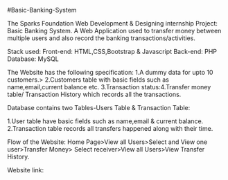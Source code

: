 #Basic-Banking-System

The Sparks Foundation Web Development & Designing internship Project: Basic Banking System.
A Web Application used to transfer money between multiple users and also record the banking 
transactions/activities.

Stack used: Front-end: HTML,CSS,Bootstrap
& Javascript Back-end: PHP Database: MySQL

The Website has the following specification:
1.A dummy data for upto 10 customers.>
2.Customers table with basic fields such as name,email,current balance etc.
3.Transaction status:4.Transfer money table/ Transaction History which records all
  the transactions.
  
 Database contains two Tables-Users Table & Transaction Table:
 
 1.User table have basic fields such as name,email & current balance.
 2.Transaction table records all transfers happened along with their time.
 
 Flow of the Website: Home Page>View all Users>Select and View one user>Transfer Money>
                      Select receiver>View all Users>View Transfer History.
                      
 Website link:
